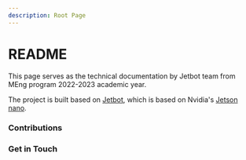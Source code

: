 ```yaml
---
description: Root Page
---
```


# README

This page serves as the technical documentation by Jetbot team from MEng program 2022-2023 academic year.&#x20;

The project is built based on [Jetbot](https://jetbot.org/master/index.html), which is based on Nvidia's [Jetson nano](https://developer.nvidia.com/embedded/jetson-nano-developer-kit).&#x20;

### Contributions

### Get in Touch
